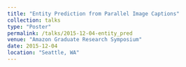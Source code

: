 ```yaml
---
title: "Entity Prediction from Parallel Image Captions"
collection: talks
type: "Poster"
permalink: /talks/2015-12-04-entity_pred
venue: "Amazon Graduate Research Symposium"
date: 2015-12-04
location: "Seattle, WA"
---
```

